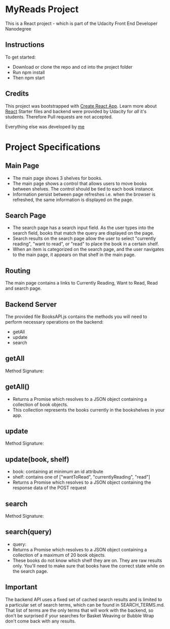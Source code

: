 # MyReads Project
This is a React project - which is part of the Udacity Front End Developer Nanodegree

## Instructions

To get started:
* Download or clone the repo and cd into the project folder
* Run npm install
* Then npm start

## Credits

This project was bootstrapped with [Create React App](https://github.com/facebook/create-react-app). Learn more about [React](https://reactjs.org/docs/getting-started.html)
Starter files and backend were provided by Udacity for _all_ it's students.
Therefore Pull requests are not accepted.

Everything else was developed by [me](https://github.com/vasudevapitta)

# Project Specifications

## Main Page
* The main page shows 3 shelves for books.
* The main page shows a control that allows users to move books between shelves. The control should be tied to each book instance.
* Information persist between page refreshes i.e. when the browser is refreshed, the same information is displayed on the page.

## Search Page
* The search page has a search input field. As the user types into the search field, books that match the query are displayed on the page.
* Search results on the search page allow the user to select "currently reading", "want to read", or "read" to place the book in a certain shelf.
* When an item is categorized on the search page, and the user navigates to the main page, it appears on that shelf in the main page.

## Routing
The main page contains a links to Currently Reading, Want to Read, Read and search page.

## Backend Server
The provided file BooksAPI.js contains the methods you will need to perform necessary operations on the backend:
* getAll
* update
* search

## getAll
Method Signature:

## getAll()
* Returns a Promise which resolves to a JSON object containing a collection of book objects.
* This collection represents the books currently in the bookshelves in your app.

## update
Method Signature:

## update(book, shelf)
* book: containing at minimum an id attribute
* shelf: contains one of ["wantToRead", "currentlyReading", "read"]
* Returns a Promise which resolves to a JSON object containing the response data of the POST request

## search
Method Signature:

## search(query)
* query:
* Returns a Promise which resolves to a JSON object containing a collection of a maximum of 20 book objects.
* These books do not know which shelf they are on. They are raw results only. You'll need to make sure that books have the correct state while on the search page.

## Important
The backend API uses a fixed set of cached search results and is limited to a particular set of search terms, which can be found in SEARCH_TERMS.md. That list of terms are the only terms that will work with the backend, so don't be surprised if your searches for Basket Weaving or Bubble Wrap don't come back with any results.
